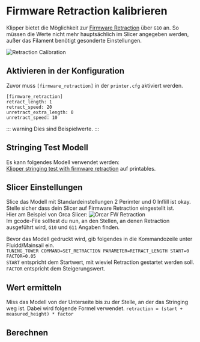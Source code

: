 <script setup>
import FWRetractCalibrationCalculator from '../../components/FWRetractCalibrationCalculator.vue'
</script>

# Firmware Retraction kalibrieren

Klipper bietet die Möglichkeit zur [Firmware Retraction](https://www.klipper3d.org/Config_Reference.html?h=retract#firmware_retraction) über `G10` an. So müssen die Werte nicht mehr hauptsächlich im Slicer angegeben werden, außer das Filament benötigt gesonderte Einstellungen.

![Retraction Calibration](../../assets/images/retract-cal-title.webp)

## Aktivieren in der Konfiguration
Zuvor muss `[firmware_retraction]` in der `printer.cfg` aktiviert werden.  
```
[firmware_retraction]
retract_length: 1
retract_speed: 20
unretract_extra_length: 0
unretract_speed: 10
```
::: warning
Dies sind Beispielwerte.
:::

## Stringing Test Modell
Es kann folgendes Modell verwendet werden:  
[Klipper stringing test with firmware retraction](https://www.printables.com/model/236366-klipper-stringing-test-with-firmware-retraction) auf printables.  

## Slicer Einstellungen
Slice das Modell mit Standardeinstellungen 2 Perimter und 0 Inflill ist okay.  
Stelle sicher dass dein Slicer auf Firmware Retraction eingestellt ist.  
Hier am Beispiel von Orca Slicer:
![Orcar FW Retraction](../../assets/images/orca-fw-retract.png)  
Im gcode-File solltest du nun, an den Stellen, an denen Retraction ausgeführt wird, `G10` und `G11` Angaben finden.

Bevor das Modell gedruckt wird, gib folgendes in die Kommandozeile unter Fluidd/Mainsail ein.  
`TUNING_TOWER COMMAND=SET_RETRACTION PARAMETER=RETRACT_LENGTH START=0 FACTOR=0.05`  
`START` entspricht dem Startwert, mit wieviel Retraction gestartet werden soll.  
`FACTOR` entspricht dem Steigerungswert.  

## Wert ermitteln
Miss das Modell von der Unterseite bis zu der Stelle, an der das Stringing weg ist.
Dabei wird folgende Formel verwendet. `retraction = (start + measured_height) * factor`  

## Berechnen
<FWRetractCalibrationCalculator />

